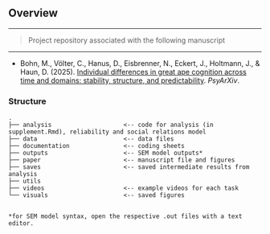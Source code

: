 
## Overview

------------------------------------------------------------------------

> Project repository associated with the following manuscript

------------------------------------------------------------------------

* Bohn, M., Völter, C., Hanus, D., Eisbrenner, N., Eckert, J., Holtmann, J., & Haun, D. (2025). [Individual differences in great ape cognition across time and domains: stability, structure, and predictability](https://osf.io/preprints/psyarxiv/qmrt5_v1). *PsyArXiv*.

### Structure

```
.
├── analysis                    <-- code for analysis (in supplement.Rmd), reliability and social relations model
├── data                        <-- data files
├── documentation               <-- coding sheets
├── outputs                     <-- SEM model outputs*
├── paper                       <-- manuscript file and figures
├── saves                       <-- saved intermediate results from analysis
├── utils
├── videos                      <-- example videos for each task
└── visuals                     <-- saved figures


*for SEM model syntax, open the respective .out files with a text editor. 
```
